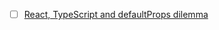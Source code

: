 - [ ] [React, TypeScript and defaultProps dilemma](https://medium.com/@martin_hotell/react-typescript-and-defaultprops-dilemma-ca7f81c661c7)
